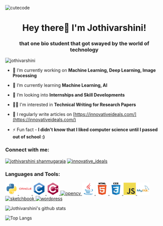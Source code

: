 ![cutecode](https://user-images.githubusercontent.com/73244900/136430194-a6edfbc9-d947-4f91-9947-c82265ce70bf.gif)


<h1 align="center">Hey there👋 I'm Jothivarshini!</h1>
<h3 align="center">that one bio student that got swayed by the world of technology</h3>

<p align="left"> <img src="https://komarev.com/ghpvc/?username=jothivarshini&label=Profile%20views&color=0e75b6&style=flat" alt="jothivarshini" /> </p>

- 🔭 I’m currently working on **Machine Learning, Deep Learning, Image Processing**

- 🌱 I’m currently learning **Machine Learning, AI**

- 👯 I’m looking into **Internships and Skill Developments**

- 👨‍💻 I'm interested in **Technical Writing for Research Papers**

- 📝 I regularly write articles on [https://innovativeideals.com/](https://innovativeideals.com/)

- ⚡ Fun fact - **I didn't know that I liked computer science until I passed out of school :)**

<h3 align="left">Connect with me:</h3>
<p align="left">
<a href="https://www.linkedin.com/in/jothivarshini-shanmugaraja/" target="blank"><img align="center" src="https://raw.githubusercontent.com/rahuldkjain/github-profile-readme-generator/master/src/images/icons/Social/linked-in-alt.svg" alt="jothivarshini shanmugaraja" height="30" width="40" /></a>
<a href="https://instagram.com/innovative_ideals" target="blank"><img align="center" src="https://raw.githubusercontent.com/rahuldkjain/github-profile-readme-generator/master/src/images/icons/Social/instagram.svg" alt="innovative_ideals" height="30" width="40" /></a>
</p>

<h3 align="left">Languages and Tools:</h3>
<p align="left"> <a href="https://www.python.org" target="_blank"> <img src="https://raw.githubusercontent.com/devicons/devicon/master/icons/python/python-original.svg" alt="python" width="40" height="40"/> </a><a href="https://www.oracle.com/" target="_blank"> <img src="https://raw.githubusercontent.com/devicons/devicon/master/icons/oracle/oracle-original.svg" alt="oracle" width="40" height="40"/> </a> <a href="https://www.cprogramming.com/" target="_blank" rel="noreferrer"> <img src="https://raw.githubusercontent.com/devicons/devicon/master/icons/c/c-original.svg" alt="c" width="40" height="40"/> </a> <a href="https://www.w3schools.com/cpp/" target="_blank" rel="noreferrer"> <img src="https://raw.githubusercontent.com/devicons/devicon/master/icons/cplusplus/cplusplus-original.svg" alt="cplusplus" width="40" height="40"/> </a> <a href="https://opencv.org/" target="_blank" rel="noreferrer"> <img src="https://www.vectorlogo.zone/logos/opencv/opencv-icon.svg" alt="opencv" width="40" height="40"/> </a><a href="https://www.java.com" target="_blank"> <img src="https://raw.githubusercontent.com/devicons/devicon/master/icons/java/java-original.svg" alt="java" width="40" height="40"/> </a> <a href="https://www.w3.org/html/" target="_blank"> <img src="https://raw.githubusercontent.com/devicons/devicon/master/icons/html5/html5-original-wordmark.svg" alt="html5" width="40" height="40"/> </a> <a href="https://www.w3schools.com/css/" target="_blank"> <img src="https://raw.githubusercontent.com/devicons/devicon/master/icons/css3/css3-original-wordmark.svg" alt="css3" width="40" height="40"/> </a>  <a href="https://developer.mozilla.org/en-US/docs/Web/JavaScript" target="_blank" rel="noreferrer"> <img src="https://raw.githubusercontent.com/devicons/devicon/master/icons/javascript/javascript-original.svg" alt="javascript" width="40" height="40"/> </a> <a href="https://www.mysql.com/" target="_blank" rel="noreferrer"> <img src="https://raw.githubusercontent.com/devicons/devicon/master/icons/mysql/mysql-original-wordmark.svg" alt="mysql" width="40" height="40"/> </a> <a href="https://www.sketchbook.com/" target="_blank" rel="noreferrer"> <img src="https://images.squarespace-cdn.com/content/v1/5fb0aea913eba3050d739796/1605414815712-1NCQFW8FON7JSSG9AWFE/sb_icon.c56b2ca.png?format=1500w" alt="sketchbook" width="40" height="40"/> </a> <a href="https://wordpress.com/website-builder/" target="_blank" rel="noreferrer"> <img src="https://assets.a8c.vercel.app/static/logo/wordpress-white.svg" alt="wordpress" width="40" height="40"/> </a>   
</p>

![Jothivarshini's github stats](https://github-readme-stats.vercel.app/api?username=jothivarshini&show_icons=true&theme=cobalt)

![Top Langs](https://github-readme-stats.vercel.app/api/top-langs/?username=jothivarshini&theme=tokyonight)

